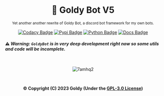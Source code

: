 <div align="center">

  # 💛 Goldy Bot V5
  
  <sub>Yet another another rewrite of Goldy Bot, a discord bot framework for my own bots.</sub>
  
  [![Codacy Badge](https://app.codacy.com/project/badge/Grade/ba2409ee9b524e99a01344f208a74a7e)](https://www.codacy.com?utm_source=github.com&amp;utm_medium=referral&amp;utm_content=Goldy-Bot/Goldy-Bot-V5&amp;utm_campaign=Badge_Grade)
  [![Pypi Badge](https://img.shields.io/pypi/v/GoldyBot?style=flat)](https://pypi.org/project/GoldyBot/ "We're on pypi!")
  [![Python Badge](https://img.shields.io/pypi/pyversions/GoldyBot?style=flat)](https://pypi.org/project/GoldyBot/ "Supported python versions.")
  [![Docs Badge](https://img.shields.io/static/v1?label=docs&message=Available&color=light-green)](https://goldybot.devgoldy.me/)
  
</div>

#### ⚠ *Warning: ``GoldyBot`` is in very deep development right now so some utils and code will be incomplete.*

<br>

<div align="center">

  ![7amhq2](https://user-images.githubusercontent.com/66202304/217972051-cde018a3-1e04-46b5-ae04-c02be1a9e552.gif)
  
  <br>

  **© Copyright (C) 2023 Goldy (Under the [GPL-3.0 License](LICENSE))**

</div>
